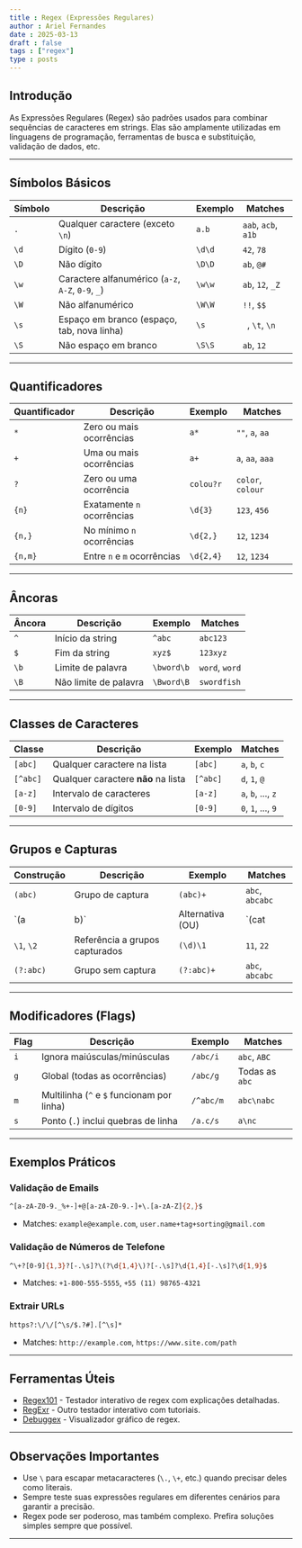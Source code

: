 ```yaml
---
title : Regex (Expressões Regulares)
author : Ariel Fernandes
date : 2025-03-13
draft : false
tags : ["regex"]
type : posts
---
```


## Introdução
As Expressões Regulares (Regex) são padrões usados para combinar sequências de caracteres em strings. Elas são amplamente utilizadas em linguagens de programação, ferramentas de busca e substituição, validação de dados, etc.

---

## Símbolos Básicos

| Símbolo   | Descrição                          | Exemplo               | Matches             |
|-----------|------------------------------------|-----------------------|---------------------|
| `.`       | Qualquer caractere (exceto `\n`)  | `a.b`                 | `aab`, `acb`, `a1b` |
| `\d`      | Dígito (`0-9`)                    | `\d\d`                | `42`, `78`          |
| `\D`      | Não dígito                        | `\D\D`                | `ab`, `@#`          |
| `\w`      | Caractere alfanumérico (`a-z`, `A-Z`, `0-9`, `_`) | `\w\w` | `ab`, `12`, `_Z`    |
| `\W`      | Não alfanumérico                  | `\W\W`                | `!!`, `$$`          |
| `\s`      | Espaço em branco (espaço, tab, nova linha) | `\s`     | ` `, `\t`, `\n`     |
| `\S`      | Não espaço em branco              | `\S\S`                | `ab`, `12`          |

---

## Quantificadores

| Quantificador | Descrição                            | Exemplo         | Matches           |
|---------------|--------------------------------------|-----------------|-------------------|
| `*`           | Zero ou mais ocorrências            | `a*`            | `""`, `a`, `aa`   |
| `+`           | Uma ou mais ocorrências             | `a+`            | `a`, `aa`, `aaa`  |
| `?`           | Zero ou uma ocorrência              | `colou?r`       | `color`, `colour` |
| `{n}`         | Exatamente `n` ocorrências          | `\d{3}`         | `123`, `456`      |
| `{n,}`        | No mínimo `n` ocorrências           | `\d{2,}`        | `12`, `1234`      |
| `{n,m}`       | Entre `n` e `m` ocorrências         | `\d{2,4}`       | `12`, `1234`      |

---

## Âncoras

| Âncora    | Descrição                            | Exemplo         | Matches           |
|-----------|--------------------------------------|-----------------|-------------------|
| `^`       | Início da string                    | `^abc`          | `abc123`          |
| `$`       | Fim da string                       | `xyz$`          | `123xyz`          |
| `\b`      | Limite de palavra                   | `\bword\b`      | `word`, ` word `  |
| `\B`      | Não limite de palavra               | `\Bword\B`      | `swordfish`       |

---

## Classes de Caracteres

| Classe         | Descrição                            | Exemplo         | Matches           |
|----------------|--------------------------------------|-----------------|-------------------|
| `[abc]`        | Qualquer caractere na lista         | `[abc]`         | `a`, `b`, `c`     |
| `[^abc]`       | Qualquer caractere **não** na lista | `[^abc]`        | `d`, `1`, `@`     |
| `[a-z]`        | Intervalo de caracteres             | `[a-z]`         | `a`, `b`, ..., `z`|
| `[0-9]`        | Intervalo de dígitos                | `[0-9]`         | `0`, `1`, ..., `9`|

---

## Grupos e Capturas

| Construção     | Descrição                            | Exemplo         | Matches           |
|----------------|--------------------------------------|-----------------|-------------------|
| `(abc)`        | Grupo de captura                    | `(abc)+`        | `abc`, `abcabc`   |
| `(a|b)`        | Alternativa (OU)                    | `(cat|dog)`     | `cat`, `dog`      |
| `\1`, `\2`     | Referência a grupos capturados      | `(\d)\1`        | `11`, `22`        |
| `(?:abc)`      | Grupo sem captura                   | `(?:abc)+`      | `abc`, `abcabc`   |

---

## Modificadores (Flags)

| Flag      | Descrição                            | Exemplo         | Matches           |
|-----------|--------------------------------------|-----------------|-------------------|
| `i`       | Ignora maiúsculas/minúsculas         | `/abc/i`        | `abc`, `ABC`      |
| `g`       | Global (todas as ocorrências)        | `/abc/g`        | Todas as `abc`    |
| `m`       | Multilinha (`^` e `$` funcionam por linha) | `/^abc/m` | `abc\nabc`        |
| `s`       | Ponto (`.`) inclui quebras de linha  | `/a.c/s`        | `a\nc`            |

---

## Exemplos Práticos

### Validação de Emails
```bash
^[a-zA-Z0-9._%+-]+@[a-zA-Z0-9.-]+\.[a-zA-Z]{2,}$
```
- Matches: `example@example.com`, `user.name+tag+sorting@gmail.com`

### Validação de Números de Telefone
```bash
^\+?[0-9]{1,3}?[-.\s]?\(?\d{1,4}\)?[-.\s]?\d{1,4}[-.\s]?\d{1,9}$
```
- Matches: `+1-800-555-5555`, `+55 (11) 98765-4321`

### Extrair URLs
```bash
https?:\/\/[^\s/$.?#].[^\s]*
```
- Matches: `http://example.com`, `https://www.site.com/path`

---

## Ferramentas Úteis

- [Regex101](https://regex101.com/) - Testador interativo de regex com explicações detalhadas.
- [RegExr](https://regexr.com/) - Outro testador interativo com tutoriais.
- [Debuggex](https://www.debuggex.com/) - Visualizador gráfico de regex.

---

## Observações Importantes
- Use `\` para escapar metacaracteres (`\.`, `\+`, etc.) quando precisar deles como literais.
- Sempre teste suas expressões regulares em diferentes cenários para garantir a precisão.
- Regex pode ser poderoso, mas também complexo. Prefira soluções simples sempre que possível.

---
